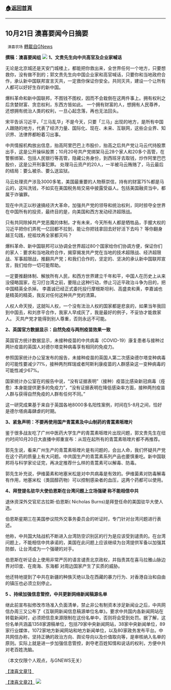 ###  [:house:返回首頁](https://github.com/ourhimalayas/txt)
---


## 10月21日 澳喜要闻今日摘要
` 澳喜农场` [轉載自GNews](https://gnews.org/zh-hans/1609668/)

**撰稿：澳喜要闻组**
![](https://assets.gnews.org/wp-content/uploads/2021/10/204.png)
**1、文贵先生向中共高官及企业家喊话**

无论是北京城还是天安门城楼上，都能把你救出来，全世界任何一个地方，只要想救你，没有做不到的；郭文贵先生向中国企业家和高官喊话，只要你和当地政府合作，承认新中国联邦宣言灭共，一定救你保证你安全。共同灭共，建设一个让所有人都可以好好生存的新中国。

爆料革命和新中国联邦，不图钱不图权，因而不会栽倒在这两件事上。拥有权利之后贪婪财富、贪恋权利，东西方皆如此。 一个拥有财富的人，想拥有人民尊养，还想拥有统治人类的权利，一旦心起念落，再也无法回头。

宋平告诉习近平，「三马乱华」不是今天，只要「三马」出现的地方，是所有中国人跟随的地方，代表了经济力量、国际化、现在、未来、互联网，这些企业界、知识界、法律界都盼着习出事。

中共情报机构放出信息，抬高阿里巴巴上市股价，抬高之后共产党让马云代持股票出手，这是公开操纵股票；10月20号共产党绑架马云28个家人和20多个高管，在警察绑架、包括人民银行等高管，隐藏公务身份，到西班牙去取钱，炒作阿里巴巴股价，这是公开刑事犯罪。 处理马云资产的20人，一半被马云贿赂了，马云最后的结局：要么被杀、要么送监狱。

马云处理资产涉及3000多笔，美国最重要的人物蔡崇信，持有的财富75%都是马云的，这叫洗钱，不如实在美国税务局交易中披露受益人。包括美国融资当中，都属于诈骗罪。

现在中共正以秒速搞经济大革命，加强共产党的领导和统治权利，同时掠夺全世界在中国所有的投资，最终目的是，向美国和西方发动经济超限战。

只有共同除掉共产党恶魔的体制，才有未来，今天所有人都是牺牲品，手握大权的习近平把你们弄死一亿回都不拉到，能让你把钱拿回去好好活下去吗？ 等你翻身越王勾践，挖祖坟再全家都灭吗？

爆料革命、新中国联邦可以协调全世界超过80个国家给你们协调方便，保证你们的家人：要求和当地政府合作，揭穿揭发共产党在当地的技术超限战、经济超限战、军事超限战，推翻共产党；和我们合作的，坚定的、坚决的承认新中国联邦宣言，我们给你一切可能帮助。

一定要推翻体制、解放所有人民，和西方世界建立千年和平，中国人在历史上从来没侵略国家，在习打台湾之前，要阻止这种行动，停止习近平政治斗争为目的，把中国精英全杀掉。 李嘉诚已经正式委托投行摩根斯坦利、高盛卖和黄，李嘉诚也是精英的精英，我反对任何这种共产党的清算。

人权人命天授，这就叫人权，一个没有法治人权的国家都是悲哀的，如果当年我回到中国去，和刘彦平合作，我家人早成灰了，我是最好的例子，不妥协才能救家人。 灭共产党才能得到别人尊重，否则永远不可能。

**2、英国官方数据显示：自然免疫与两剂疫苗效果一致**

英国官方统计数据显示，未接种疫苗的中共病毒（COVID-19）康复患者与接种过两针疫苗的英国人对德尔塔变种病毒享有相同的免疫力。

参照国家统计办公室发布的报告，未接种疫苗的英国人第二次感染德尔塔变种病毒的可能性要减少71%，接种两剂辉瑞或者阿斯利康疫苗的人群感染这一变种病毒的可能性减少67%。

国家统计办公室在的报告中说，“没有证据表明”（接种）疫苗比感染新冠病毒（痊愈）本身能提供更多的免疫力”，“没有证据表明在降低感染率方面，接种两剂疫苗人群与获得自然免疫的人群有任何不同。”

这一研究成果基于来自于英国各地8000多名阳性案例，时间在5-8月之间，恰好是德尔塔病毒肆虐的时期。

**3、紧急声明：不要再使用国产青蒿素及中山制药的青蒿素哌喹片**

鉴于很多战友吃了广州中医药大学生产的青蒿素哌喹片出现问题，郭文贵先生在纽约时间10月20日大直播中郑重宣布：从现在起所有的青蒿素哌喹片都不再推荐。

郭先生说，看来广州生产的青蒿素哌喹片是有问题的，会出人命，我们怀疑共产党在这个药的质量上有大问题。中共国生产的青蒿素系列产品也要慎重吃。新中国联邦将与科学家论证完，再决定推荐什么样的青蒿素可以解毒、防毒。

郭先生补充说，伊维菌素和地塞米松是对中共病毒是有效的。伊维菌素对防毒解毒有作用，地塞米松（类固醇药物）可以控制感染者的血压，这两个药都可以使用。

**4、拜登提名驻华大使伯恩斯在台湾问题上立场强硬 称不能相信中共**

退休资深外交官尼古拉斯·伯恩斯( Nicholas Burns)是拜登任命的美国驻华大使人选。

伯恩斯星期三在美国参议院外交事务委员会的听证时，专门针对台湾问题进行表述。

他称，中共国大陆战机不断进入台湾防空识别区的行为是应该受到谴责的。在台湾问题上，不能相信中共承诺的，美国在此问题上应该继续为台湾提供军备以加强其防御，让台湾成为一个强硬的对手。

伯恩斯在听证会上使用非常严厉的语言谴责北京政权，并指责其在喜马拉雅山脉边界对印度、在南海、东海都 对周边国家产生了实质的威胁。

他还特地提到了中共在新疆的种族灭绝以及在西藏的暴力行为、对香港自治和自由的镇压也必须立刻停止。

**5 、持续加强信息管控，中共更新网络新闻稿源名单**

继此前宣布拟修改市场准入负面清单，禁止非公有制资本涉足新闻业之后，中共网信办周三又公布了《互联网新闻信息稿源单位名单》。要求中共国内各新闻网站在转载新闻时，必须把信息来源限制在这份名单中，否则将会受到处罚。据了解，这份名单共涵盖1358家源稿单位，包括79家中央新闻网站，38家中央新闻单位，89家行业媒体，1072家地方新闻网站和地方新闻单位，以及80家政务发布平台。中共网信办称，坚持正确的政治方向、舆论导向以及价值取向等，是审核纳入名单的原则。实际上就是进一步加强信息管控，剥夺老百姓知情和说话的权利，方便中共对老百姓洗脑。

（本文仅限个人观点，与GNEWS无关）

[【澳喜文章1】](https://gnews.org/zh-hans/author/aujenny/)

[【澳喜文章2】](https://gnews.org/zh-hans/author/himalaya-australia/)
![](https://assets.gnews.org/wp-content/uploads/2021/10/澳喜图标2-1.jpg)
